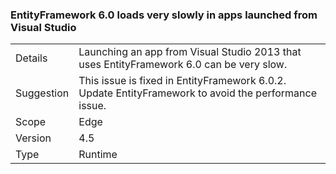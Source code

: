 ### EntityFramework 6.0 loads very slowly in apps launched from Visual Studio


|   |   |
|---|---|
|Details|Launching an app from Visual Studio 2013 that uses EntityFramework 6.0 can be very slow.|
|Suggestion|This issue is fixed in EntityFramework 6.0.2. Update EntityFramework to avoid the performance issue.|
|Scope|Edge|
|Version|4.5|
|Type|Runtime|

